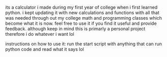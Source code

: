 its a calculator i made during my first year of college when i first learned python. i kept updating it with new calculations and functions with all that was needed through out my college math and programming classes which become what it is now.
feel free to use it if you find it useful and provide feedback. although keep in mind this is primarly a personal project therefore i do whatever i want lol

instructions on how to use it:
run the start script with anything that can run python code
and read what it says lol
